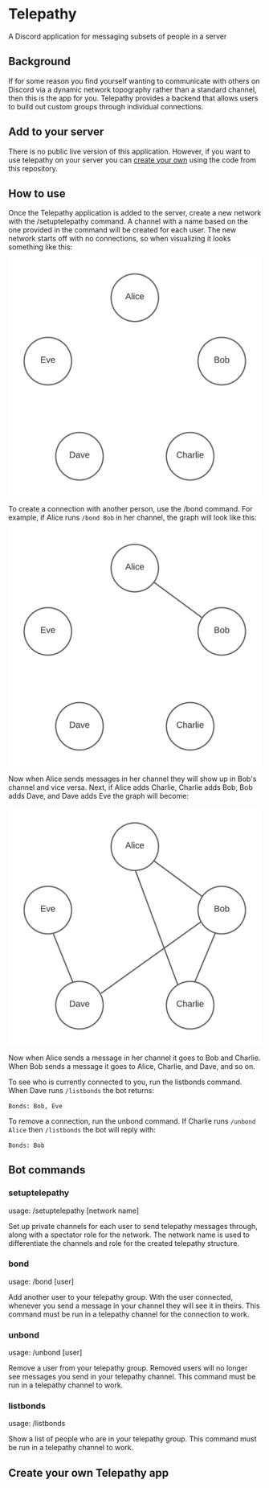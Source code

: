 # Telepathy
A Discord application for messaging subsets of people in a server

## Background
If for some reason you find yourself wanting to communicate with others on Discord via a dynamic network topography rather than a standard channel, then this is the app for you. Telepathy provides a backend that allows users to build out custom groups through individual connections.

## Add to your server
There is no public live version of this application. However, if you want to use telepathy on your server you can [create your own](#create-your-own-telepathy-app) using the code from this repository.
## How to use
Once the Telepathy application is added to the server, create a new network with the /setuptelepathy command. A channel with a name based on the one provided in the command will be created for each user. The new network starts off with no connections, so when visualizing it looks something like this:

![Default Graph](img/default-graph.png)

To create a connection with another person, use the /bond command. For example, if Alice runs `/bond Bob` in her channel, the graph will look like this:

![Alice and Bob connected](img/graph-1-connection.png)

Now when Alice sends messages in her channel they will show up in Bob's channel and vice versa. Next, if Alice adds Charlie, Charlie adds Bob, Bob adds Dave, and Dave adds Eve the graph will become:

![Multiple Connections](img/graph-multiple-connections.png)

Now when Alice sends a message in her channel it goes to Bob and Charlie. When Bob sends a message it goes to Alice, Charlie, and Dave, and so on.

To see who is currently connected to you, run the listbonds command. When Dave runs `/listbonds` the bot returns:

    Bonds: Bob, Eve

To remove a connection, run the unbond command. If Charlie runs `/unbond Alice` then `/listbonds` the bot will reply with:

    Bonds: Bob

## Bot commands
### setuptelepathy
usage: /setuptelepathy [network name]

Set up private channels for each user to send telepathy messages through, along with a spectator role for the network. The network name is used to differentiate the channels and role for the created telepathy structure.

### bond
usage: /bond [user]

Add another user to your telepathy group. With the user connected, whenever you send a message in your channel they will see it in theirs. This command must be run in a telepathy channel for the connection to work.

### unbond
usage: /unbond [user]

Remove a user from your telepathy group. Removed users will no longer see messages you send in your telepathy channel. This command must be run in a telepathy channel to work.

### listbonds
usage: /listbonds

Show a list of people who are in your telepathy group. This command must be run in a telepathy channel to work.

## Create your own Telepathy app
